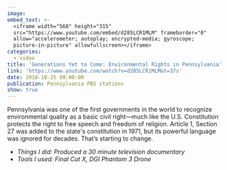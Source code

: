 ```yaml
---
image:
embed_text: >-
  <iframe width="560" height="315"
  src="https://www.youtube.com/embed/d285LCR1MLM" frameborder="0"
  allow="accelerometer; autoplay; encrypted-media; gyroscope;
  picture-in-picture" allowfullscreen></iframe>
categories:
  - video
title: 'Generations Yet to Come: Environmental Rights in Pennsylvania'
link: 'https://www.youtube.com/watch?v=d285LCR1MLM&t=37s'
date: 2018-10-25 00:00:00
publication: Pennsylvania PBS stations
show: true
---
```


Pennsylvania was one of the first governments in the world to recognize environmental quality as a basic civil right—much like the U.S. Constitution protects the right to free speech and freedom of religion. Article 1, Section 27 was added to the state's constitution in 1971, but its powerful language was ignored for decades. That’s starting to change.

* *Things I did: Produced a 30 minute television documentary*
* *Tools I used: Final Cut X, DGI Phantom 3 Drone*